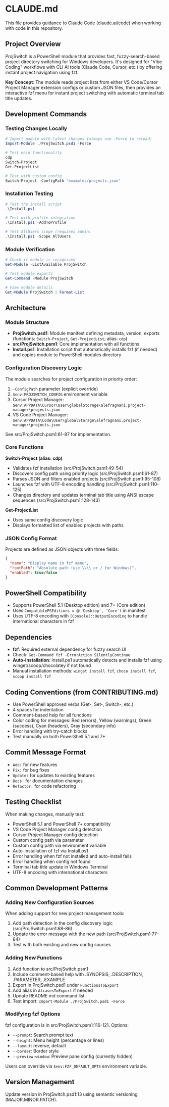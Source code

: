# CLAUDE.md

This file provides guidance to Claude Code (claude.ai/code) when working with code in this repository.

## Project Overview

ProjSwitch is a PowerShell module that provides fast, fuzzy-search-based project directory switching for Windows developers. It's designed for "Vibe Coding" workflows with CLI AI tools (Claude Code, Cursor, etc.) by offering instant project navigation using fzf.

**Key Concept**: The module reads project lists from either VS Code/Cursor Project Manager extension configs or custom JSON files, then provides an interactive fzf menu for instant project switching with automatic terminal tab title updates.

## Development Commands

### Testing Changes Locally

```powershell
# Import module with latest changes (always use -Force to reload)
Import-Module ./ProjSwitch.psd1 -Force

# Test main functionality
cdp
Switch-Project
Get-ProjectList

# Test with custom config
Switch-Project -ConfigPath "examples/projects.json"
```

### Installation Testing

```powershell
# Test the install script
.\Install.ps1

# Test with profile integration
.\Install.ps1 -AddToProfile

# Test AllUsers scope (requires admin)
.\Install.ps1 -Scope AllUsers
```

### Module Verification

```powershell
# Check if module is recognized
Get-Module -ListAvailable ProjSwitch

# Test module exports
Get-Command -Module ProjSwitch

# View module details
Get-Module ProjSwitch | Format-List
```

## Architecture

### Module Structure

- **ProjSwitch.psd1**: Module manifest defining metadata, version, exports (functions: `Switch-Project`, `Get-ProjectList`; alias: `cdp`)
- **src/ProjSwitch.psm1**: Core implementation with all functions
- **Install.ps1**: Installation script that automatically installs fzf (if needed) and copies module to PowerShell modules directory

### Configuration Discovery Logic

The module searches for project configuration in priority order:

1. `-ConfigPath` parameter (explicit override)
2. `$env:PROJSWITCH_CONFIG` environment variable
3. Cursor Project Manager: `$env:APPDATA\Cursor\User\globalStorage\alefragnani.project-manager\projects.json`
4. VS Code Project Manager: `$env:APPDATA\Code\User\globalStorage\alefragnani.project-manager\projects.json`

See src/ProjSwitch.psm1:61-87 for implementation.

### Core Functions

**Switch-Project (alias: cdp)**
- Validates fzf installation (src/ProjSwitch.psm1:49-54)
- Discovers config path using priority logic (src/ProjSwitch.psm1:61-87)
- Parses JSON and filters enabled projects (src/ProjSwitch.psm1:95-108)
- Launches fzf with UTF-8 encoding handling (src/ProjSwitch.psm1:110-125)
- Changes directory and updates terminal tab title using ANSI escape sequences (src/ProjSwitch.psm1:128-143)

**Get-ProjectList**
- Uses same config discovery logic
- Displays formatted list of enabled projects with paths

### JSON Config Format

Projects are defined as JSON objects with three fields:
```json
{
  "name": "Display name in fzf menu",
  "rootPath": "Absolute path (use \\\\ or / for Windows)",
  "enabled": true/false
}
```

## PowerShell Compatibility

- Supports PowerShell 5.1 (Desktop edition) and 7+ (Core edition)
- Uses `CompatiblePSEditions = @('Desktop', 'Core')` in manifest
- Uses UTF-8 encoding with `[Console]::OutputEncoding` to handle international characters in fzf

## Dependencies

- **fzf**: Required external dependency for fuzzy search UI
- Check: `Get-Command fzf -ErrorAction SilentlyContinue`
- **Auto-installation**: Install.ps1 automatically detects and installs fzf using winget/scoop/chocolatey if not found
- Manual installation methods: `winget install fzf`, `choco install fzf`, `scoop install fzf`

## Coding Conventions (from CONTRIBUTING.md)

- Use PowerShell approved verbs (Get-, Set-, Switch-, etc.)
- 4 spaces for indentation
- Comment-based help for all functions
- Color coding for messages: Red (errors), Yellow (warnings), Green (success), Cyan (headers), Gray (secondary info)
- Error handling with try-catch blocks
- Test manually on both PowerShell 5.1 and 7+

## Commit Message Format

- `Add:` for new features
- `Fix:` for bug fixes
- `Update:` for updates to existing features
- `Docs:` for documentation changes
- `Refactor:` for code refactoring

## Testing Checklist

When making changes, manually test:
- PowerShell 5.1 and PowerShell 7+ compatibility
- VS Code Project Manager config detection
- Cursor Project Manager config detection
- Custom config path via parameter
- Custom config path via environment variable
- Auto-installation of fzf via Install.ps1
- Error handling when fzf not installed and auto-install fails
- Error handling when config not found
- Terminal tab title update in Windows Terminal
- UTF-8 encoding with international characters

## Common Development Patterns

### Adding New Configuration Sources

When adding support for new project management tools:
1. Add path detection in the config discovery logic (src/ProjSwitch.psm1:68-86)
2. Update the error message with the new path (src/ProjSwitch.psm1:77-84)
3. Test with both existing and new config sources

### Adding New Functions

1. Add function to src/ProjSwitch.psm1
2. Include comment-based help with .SYNOPSIS, .DESCRIPTION, .PARAMETER, .EXAMPLE
3. Export in ProjSwitch.psd1 under `FunctionsToExport`
4. Add alias in `AliasesToExport` if needed
5. Update README.md command list
6. Test import: `Import-Module ./ProjSwitch.psd1 -Force`

### Modifying fzf Options

fzf configuration is in src/ProjSwitch.psm1:116-121. Options:
- `--prompt`: Search prompt text
- `--height`: Menu height (percentage or lines)
- `--layout`: reverse, default
- `--border`: Border style
- `--preview-window`: Preview pane config (currently hidden)

Users can override via `$env:FZF_DEFAULT_OPTS` environment variable.

## Version Management

Update version in ProjSwitch.psd1:13 using semantic versioning (MAJOR.MINOR.PATCH).
